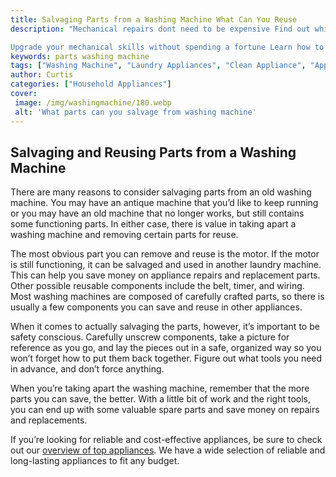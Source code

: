 ```yaml
---
title: Salvaging Parts from a Washing Machine What Can You Reuse
description: "Mechanical repairs dont need to be expensive Find out which parts of a washing machine can be salvaged and reused in this blog post Learn how to save time and money while doing DIY repairs 

Upgrade your mechanical skills without spending a fortune Learn how to salvage parts from a washing machine to save time and money while doing repairs Find out which components can be reused in this blog post"
keywords: parts washing machine
tags: ["Washing Machine", "Laundry Appliances", "Clean Appliance", "Appliance Parts"]
author: Curtis
categories: ["Household Appliances"]
cover: 
 image: /img/washingmachine/180.webp
 alt: 'What parts can you salvage from washing machine'
---
```

## Salvaging and Reusing Parts from a Washing Machine

There are many reasons to consider salvaging parts from an old washing machine. You may have an antique machine that you’d like to keep running or you may have an old machine that no longer works, but still contains some functioning parts. In either case, there is value in taking apart a washing machine and removing certain parts for reuse.

The most obvious part you can remove and reuse is the motor. If the motor is still functioning, it can be salvaged and used in another laundry machine. This can help you save money on appliance repairs and replacement parts. Other possible reusable components include the belt, timer, and wiring. Most washing machines are composed of carefully crafted parts, so there is usually a few components you can save and reuse in other appliances.

When it comes to actually salvaging the parts, however, it’s important to be safety conscious. Carefully unscrew components, take a picture for reference as you go, and lay the pieces out in a safe, organized way so you won’t forget how to put them back together. Figure out what tools you need in advance, and don’t force anything.

When you’re taking apart the washing machine, remember that the more parts you can save, the better. With a little bit of work and the right tools, you can end up with some valuable spare parts and save money on repairs and replacements.

If you’re looking for reliable and cost-effective appliances, be sure to check out our [overview of top appliances](./pages/appliance-overview). We have a wide selection of reliable and long-lasting appliances to fit any budget.
